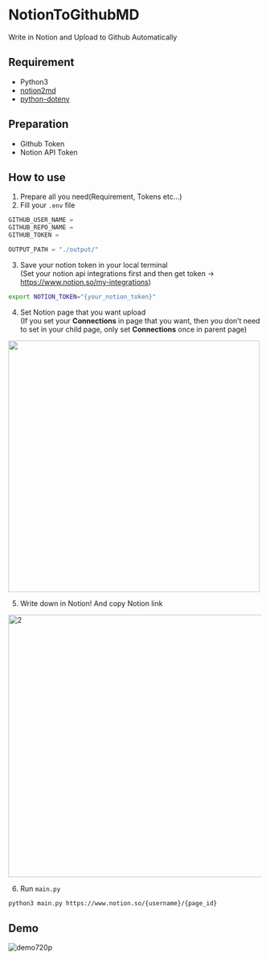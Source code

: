# NotionToGithubMD
Write in Notion and Upload to Github Automatically

## Requirement

- Python3
- [notion2md](https://github.com/echo724/notion2md)
- [python-dotenv](https://pypi.org/project/python-dotenv/)

## Preparation

- Github Token
- Notion API Token

## How to use

1. Prepare all you need(Requirement, Tokens etc…)
2. Fill your `.env` file

```swift
GITHUB_USER_NAME = 
GITHUB_REPO_NAME = 
GITHUB_TOKEN = 

OUTPUT_PATH = "./output/"
```

3. Save your notion token in your local terminal<br>
(Set your notion api integrations first and then get token → https://www.notion.so/my-integrations)

```bash
export NOTION_TOKEN="{your_notion_token}"
```

4. Set Notion page that you want upload<br>
(If you set your **Connections** in page that you want, then you don’t need to set in your child page, only set **Connections** once in parent page)
<img width="500" src="https://github.com/stevenkim18/NotionToGithubMD/assets/35272802/04c64d01-5e08-425f-a452-d620021eb8f2">

5. Write down in Notion! And copy Notion link

<img width="522" alt="2" src="https://github.com/stevenkim18/NotionToGithubMD/assets/35272802/65dd3463-fa5b-404d-9d68-9a510ea0f791">

6. Run `main.py`
```bash
python3 main.py https://www.notion.so/{username}/{page_id}
```

## Demo
![demo720p](https://github.com/stevenkim18/NotionToGithubMD/assets/35272802/d53ee9d8-ee60-4a09-8684-9f9e8ecd6f42)

